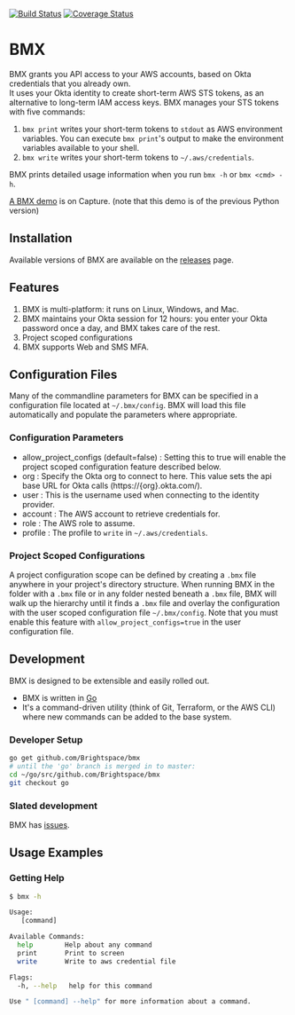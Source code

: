 [![Build Status](https://travis-ci.com/Brightspace/bmx.svg?token=XBuHJueJZM92zaxjesN6&branch=master)](https://travis-ci.com/Brightspace/bmx)
[![Coverage Status](https://coveralls.io/repos/github/Brightspace/bmx/badge.svg?branch=go&t=c1nzIP)](https://coveralls.io/github/Brightspace/bmx?branch=go)


# BMX

BMX grants you API access to your AWS accounts, based on Okta credentials that you already own.  
It uses your Okta identity to create short-term AWS STS tokens, as an alternative to long-term IAM access keys.
BMX manages your STS tokens with five commands:

1. `bmx print` writes your short-term tokens to `stdout` as AWS environment variables.  You can execute `bmx print`'s output to make the environment variables available to your shell.
1. `bmx write` writes your short-term tokens to `~/.aws/credentials`.

BMX prints detailed usage information when you run `bmx -h` or `bmx <cmd> -h`.

[A BMX demo](https://internal.desire2learncapture.com/1/Watch/6371.aspx) is on Capture. (note that this demo is of the previous Python version)

## Installation

Available versions of BMX are available on the [releases](https://github.com/Brightspace/bmx/releases) page. 

## Features
1. BMX is multi-platform: it runs on Linux, Windows, and Mac.
1. BMX maintains your Okta session for 12 hours: you enter your Okta password once a day, and BMX takes care of the rest.
1. Project scoped configurations
1. BMX supports Web and SMS MFA.

## Configuration Files
Many of the commandline parameters for BMX can be specified in a configuration file located at `~/.bmx/config`. BMX will
load this file automatically and populate the parameters where appropriate.

### Configuration Parameters
* allow_project_configs (default=false) : Setting this to true will enable the project scoped configuration feature described below.
* org : Specify the Okta org to connect to here. This value sets the api base URL for Okta calls (https://{org}.okta.com/).
* user : This is the username used when connecting to the identity provider.
* account : The AWS account to retrieve credentials for.
* role : The AWS role to assume.
* profile : The profile to `write` in `~/.aws/credentials`.

### Project Scoped Configurations
A project configuration scope can be defined by creating a `.bmx` file anywhere in your project's directory structure. 
When running BMX in the folder with a `.bmx` file or in any folder nested beneath a `.bmx` file, BMX will walk up the 
hierarchy until it finds a `.bmx` file and overlay the configuration with the user scoped configuration file `~/.bmx/config`. 
Note that you must enable this feature with `allow_project_configs=true` in the user configuration file.

## Development

BMX is designed to be extensible and easily rolled out.

* BMX is written in [Go](https://golang.org)
* It's a command-driven utility (think of Git, Terraform, or the AWS CLI) where new commands can be added to the base system.

### Developer Setup

```sh
go get github.com/Brightspace/bmx
# until the 'go' branch is merged in to master:
cd ~/go/src/github.com/Brightspace/bmx
git checkout go
```

### Slated development

BMX has [issues](https://github.com/Brightspace/bmx/issues).

## Usage Examples

### Getting Help

```bash
$ bmx -h

Usage:
   [command]

Available Commands:
  help        Help about any command
  print       Print to screen
  write       Write to aws credential file

Flags:
  -h, --help   help for this command

Use " [command] --help" for more information about a command.
```